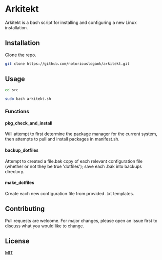 # Arkitekt

Arkitekt is a bash script for installing and configuring a new Linux
installation.

## Installation

Clone the repo.

```bash
git clone https://github.com/notoriouslogank/arkitekt.git
```

## Usage

```bash
cd src

sudo bash arkitekt.sh
```

### Functions

#### pkg_check_and_install

Will attempt to first determine the package manager for the current system, then attempts to pull and install packages in manifest.sh.

#### backup_dotfiles

Attempt to created a file.bak copy of each relevant configuration file (whether or not they be true 'dotfiles'); save each .bak into backups directory.

#### make_dotfiles

Create each new configuration file from provided .txt templates.

## Contributing

Pull requests are welcome.  For major changes, please open an issue first to discuss what you would like to change.

## License

[MIT](https://choosealicense.com/licenses/mit/)
